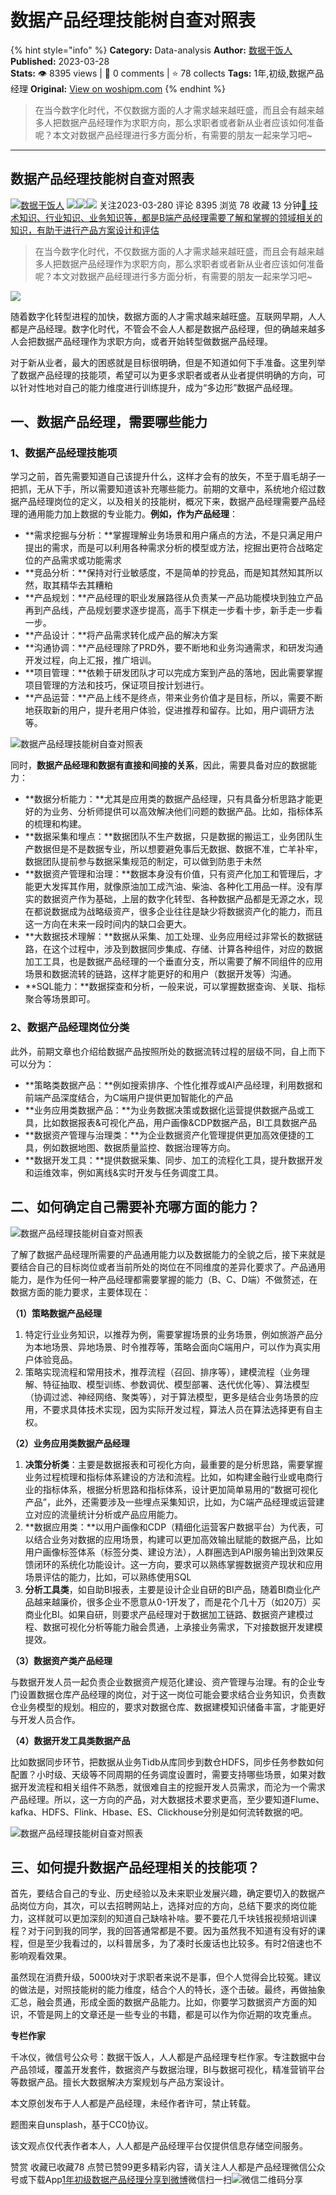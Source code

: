 # 数据产品经理技能树自查对照表
{% hint style="info" %}
**Category:** Data-analysis
**Author:** [数据干饭人](https://www.woshipm.com/u/850132)
**Published:** 2023-03-28  
**Stats:** 👁️ 8395 views | 💬 0 comments | ⭐ 78 collects
**Tags:** 1年,初级,数据产品经理
**Original:** [View on woshipm.com](https://www.woshipm.com/data-analysis/5791878.html)
{% endhint %}
> 在当今数字化时代，不仅数据方面的人才需求越来越旺盛，而且会有越来越多人把数据产品经理作为求职方向，那么求职者或者新从业者应该如何准备呢？本文对数据产品经理进行多方面分析，有需要的朋友一起来学习吧~

---

## 数据产品经理技能树自查对照表

[![](https://image.woshipm.com/wp-files/2021/09/cOGve0gK4PPmNSNMsXSG.jpg!/both/72x72)](https://www.woshipm.com/u/850132)[数据干饭人](https://www.woshipm.com/u/850132) ![](https://static.woshipm.com/tag/1121_1@2x.png)![](https://static.woshipm.com/tag/2103_1@2x.png)![](https://static.woshipm.com/tag/2104_1@2x.png) 关注2023-03-280 评论 8395 浏览 78 收藏 13 分钟[🔗 技术知识、行业知识、业务知识等，都是B端产品经理需要了解和掌握的领域相关的知识，有助于进行产品方案设计和评估](https://ke.qidianla.com/courses/bcpm)

> 在当今数字化时代，不仅数据方面的人才需求越来越旺盛，而且会有越来越多人把数据产品经理作为求职方向，那么求职者或者新从业者应该如何准备呢？本文对数据产品经理进行多方面分析，有需要的朋友一起来学习吧~

![](https://image.yunyingpai.com/wp/2023/03/ekFCXusyDywTiFJ3HA1r.jpg)

随着数字化转型进程的加快，数据方面的人才需求越来越旺盛。互联网早期，人人都是产品经理。数字化时代，不管会不会人人都是数据产品经理，但的确越来越多人会把数据产品经理作为求职方向，或者开始转型做数据产品经理。

对于新从业者，最大的困惑就是目标很明确，但是不知道如何下手准备。这里列举了数据产品经理的技能项，希望可以为更多求职者或者从业者提供明确的方向，可以针对性地对自己的能力维度进行训练提升，成为“多边形”数据产品经理。

## 一、数据产品经理，需要哪些能力

### 1、数据产品经理技能项

学习之前，首先需要知道自己该提升什么，这样才会有的放矢，不至于眉毛胡子一把抓，无从下手，所以需要知道该补充哪些能力。前期的文章中，系统地介绍过数据产品经理岗位的定义，以及相关的技能树，概况下来，数据产品经理需要产品经理的通用能力加上数据的专业能力。**例如，作为产品经理**：

*   **需求挖掘与分析：**掌握理解业务场景和用户痛点的方法，不是只满足用户提出的需求，而是可以利用各种需求分析的模型或方法，挖掘出更符合战略定位的产品需求或功能需求
*   **竞品分析：**保持对行业敏感度，不是简单的抄竞品，而是知其然知其所以然，取其精华去其糟粕
*   **产品规划：**产品经理的职业发展路径从负责某一产品功能模块到独立产品再到产品线，产品规划要求逐步提高，高手下棋走一步看十步，新手走一步看一步。
*   **产品设计：**将产品需求转化成产品的解决方案
*   **沟通协调：**产品经理除了PRD外，要不断地和业务沟通需求，和研发沟通开发过程，向上汇报，推广培训。
*   **项目管理：**依赖于研发团队才可以完成方案到产品的落地，因此需要掌握项目管理的方法和技巧，保证项目按计划进行。
*   **产品运营：**产品上线不是终点，带来业务价值才是目标，所以，需要不断地获取新的用户，提升老用户体验，促进推荐和留存。比如，用户调研方法等。

![数据产品经理技能树自查对照表](https://image.yunyingpai.com/wp/2023/03/AksDMHzmtq17LyRgglCo.jpeg)

同时，**数据产品经理和数据有直接和间接的关系**，因此，需要具备对应的数据能力：

*   **数据分析能力：**尤其是应用类的数据产品经理，只有具备分析思路才能更好的为业务、分析师提供可以高效解决他们问题的数据产品。比如，指标体系的梳理和构建。
*   **数据采集和埋点：**数据团队不生产数据，只是数据的搬运工，业务团队生产数据但是不是数据专业，所以想要避免事后无数据、数据不准，亡羊补牢，数据团队提前参与数据采集规范的制定，可以做到防患于未然
*   **数据资产管理和治理：**数据本身没有价值，只有资产化加工和管理后，才能更大发挥其作用，就像原油加工成汽油、柴油、各种化工用品一样。没有厚实的数据资产作为基础，上层的数字化转型、各种数据产品都是无源之水，现在都说数据成为战略级资产，很多企业往往是缺少将数据资产化的能力，而且这一方向在未来一段时间内的缺口会更大。
*   **大数据技术理解：**数据从采集、加工处理、业务应用经过非常长的数据链路，在这个过程中，涉及到数据同步集成、存储、计算各种组件，对应的数据加工工具，也是数据产品经理的一个垂直分支，所以需要了解不同组件的应用场景和数据流转的链路，这样才能更好的和用户（数据开发等）沟通。
*   **SQL能力：**数据探查和分析，一般来说，可以掌握数据查询、关联、指标聚合等场景即可。

### 2、数据产品经理岗位分类

此外，前期文章也介绍给数据产品按照所处的数据流转过程的层级不同，自上而下可以分为：

*   **策略类数据产品：**例如搜索排序、个性化推荐或AI产品经理，利用数据和前端产品深度结合，为C端用户提供更加智能化的产品
*   **业务应用类数据产品：**为业务数据决策或数据化运营提供数据产品或工具，比如数据报表&可视化产品，用户画像&CDP数据产品，BI工具数据产品
*   **数据资产管理与治理类：**为企业数据资产化管理提供更加高效便捷的工具，例如数据地图、数据质量监控、数据治理等方向。
*   **数据开发工具：**提供数据采集、同步、加工的流程化工具，提升数据开发和运维效率，例如离线&实时开发与任务调度工具。

## 二、如何确定自己需要补充哪方面的能力？

![数据产品经理技能树自查对照表](https://image.yunyingpai.com/wp/2023/03/4bx4T3cjE9n6sEoVZEH2.png)

了解了数据产品经理所需要的产品通用能力以及数据能力的全貌之后，接下来就是要结合自己的目标岗位或者当前所处的岗位在不同维度的差异化要求了。产品通用能力，是作为任何一种产品经理都需要掌握的能力（B、C、D端）不做赘述，在数据方面的能力要求，主要体现在：

**（1）策略数据产品经理**

1.  特定行业业务知识，以推荐为例，需要掌握场景的业务场景，例如旅游产品分为本地场景、异地场景、时令推荐等，策略会面向C端用户，可以作为真实用户体验竞品。
2.  策略实现流程和常用技术，推荐流程（召回、排序等），建模流程（业务理解、特征抽取、模型训练、参数调优、模型部署、迭代优化等）、算法模型（协调过滤、神经网络、聚类等），对于算法模型，更多是结合业务场景的应用，不要求具体技术实现，因为实际开发过程，算法人员在算法选择更有自主权。

**（2）业务应用类数据产品经理**

1.  **决策分析类**：主要是数据报表和可视化方向，最重要的是分析思路，需要掌握业务过程梳理和指标体系建设的方法和流程。比如，如构建金融行业或电商行业的指标体系，根据分析思路和指标体系，设计更加简单易用的“数据可视化产品”，此外，还需要涉及一些埋点采集知识，比如，为C端产品经理或运营建立对应的流量统计分析或产品应用能力。
2.  **数据应用类：**以用户画像和CDP（精细化运营客户数据平台）为代表，可以结合业务对数据的应用场景，构建可以更加高效输出赋能的数据产品，比如用户画像标签体系（标签分类、建设方法），人群圈选到API服务输出到效果反馈闭环的系统化功能设计。这一方向，要求可以熟练掌握数据资产现状和应用场景评估的能力，比如，可以熟练使用SQL
3.  **分析工具类**，如自助BI报表，主要是设计企业自研的BI产品，随着BI商业化产品越来越廉价，很多企业不愿意从0-1开发了，而是花个几十万（如20万）买商业化BI。如果自研，则要求产品经理对于数据加工链路、数据资产建模过程、数据可视化分析等能力融会贯通，上承接业务需求，下对接数据开发建模提效。

**（3）数据资产类产品经理**

与数据开发人员一起负责企业数据资产规范化建设、资产管理与治理。有的企业专门设置数据仓库产品经理的岗位，对于这一岗位可能会要求结合业务知识，负责数仓业务模型的规划。相应的，要求对数据仓库、数据建模知识储备丰富，才能更好与开发人员合作。

**（4）数据开发工具类数据产品**

比如数据同步环节，把数据从业务Tidb从库同步到数仓HDFS，同步任务参数如何配置？小时级、天级等不同周期的任务调度设置时，需要支持哪些场景，如果对数据开发流程和相关组件不熟悉，就很难自主的挖掘开发人员需求，而沦为一个需求产品经理。所以，这一方向的产品，对大数据技术要求更高，至少要知道Flume、kafka、HDFS、Flink、Hbase、ES、Clickhouse分别是如何流转数据的吧。

![数据产品经理技能树自查对照表](https://image.yunyingpai.com/wp/2023/03/Pqf91iT6sbm9eDd049N2.jpeg)

## 三、如何提升数据产品经理相关的技能项？

首先，要结合自己的专业、历史经验以及未来职业发展兴趣，确定要切入的数据产品岗位方向，其次，可以去招聘网站上，选择对应的方向，总结下要求的岗位能力，这样就可以更加深刻的知道自己缺啥补啥。要不要花几千块钱报视频培训课程？对于问到我的同学，我的回答通常都是不要。因为虽然我不知道有没有好的课程，但是至少我看过的，以科普居多，为了凑时长废话也比较多。有时2倍速也不影响观看效果。

虽然现在消费升级，5000块对于求职者来说不是事，但个人觉得会比较冤。建议的做法是，对照技能树的能力维度，结合个人的特长，逐个击破。最终，再做抽象汇总，融会贯通，形成全面的数据产品能力。比如，你要学习数据资产方面的知识，不管是网上的文章还是一些专业的书籍，都是可以作为你近期的攻克重点。

**专栏作家**

千冰仪，微信号公众号：数据干饭人，人人都是产品经理专栏作家。专注数据中台产品领域，覆盖开发套件，数据资产与数据治理，BI与数据可视化，精准营销平台等数据产品。擅长大数据解决方案规划与产品方案设计。

本文原创发布于人人都是产品经理，未经作者许可，禁止转载。

题图来自unsplash，基于CC0协议。

该文观点仅代表作者本人，人人都是产品经理平台仅提供信息存储空间服务。

赞赏 收藏已收藏78 点赞已赞99更多精彩内容，请关注人人都是产品经理微信公众号或下载App[1年](https://www.woshipm.com/tag/1%e5%b9%b4)[初级](https://www.woshipm.com/tag/%e5%88%9d%e7%ba%a7)[数据产品经理](https://www.woshipm.com/tag/%e6%95%b0%e6%8d%ae%e4%ba%a7%e5%93%81%e7%bb%8f%e7%90%86)[分享到微博](https://service.weibo.com/share/share.php?appkey=2775287854&title=数据产品经理技能树自查对照表&url=https://www.woshipm.com/data-analysis/5791878.html&pic=https://image.yunyingpai.com/wp/2023/03/ekFCXusyDywTiFJ3HA1r.jpg)微信扫一扫![微信二维码](https://api.pwmqr.com/qrcode/create/?url=https://www.woshipm.com/data-analysis/5791878.html)分享